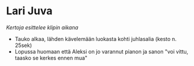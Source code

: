 # Lari Juva

*Kertoja esittelee klipin aikana*

- Tauko alkaa, lähden kävelemään luokasta kohti juhlasalia (kesto n. 25sek)
- Lopussa huomaan että Aleksi on jo varannut pianon ja sanon "voi vittu, taasko se kerkes ennen mua"